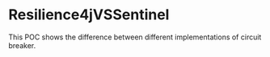 # Resilience4jVSSentinel
This POC shows the difference between different implementations of circuit breaker.
